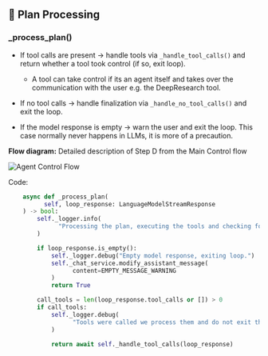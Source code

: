 ## 🧩 Plan Processing

### _process_plan()


- If tool calls are present → handle tools via `_handle_tool_calls()` and return whether a tool took control (if so, exit loop).
  - A tool can take control if its an agent itself and takes over the communication with the user e.g. the DeepResearch tool.
- If no tool calls → handle finalization via `_handle_no_tool_calls()` and exit the loop.

- If the model response is empty → warn the user and exit the loop. This case normally never happens in LLMs, it is more of a precaution.


**Flow diagram:**
Detailed description of Step D from the Main Control flow


![Agent Control Flow](execute_tool.png)

Code:
```python
    async def _process_plan(
          self, loop_response: LanguageModelStreamResponse
    ) -> bool:
        self._logger.info(
              "Processing the plan, executing the tools and checking for loop exit conditions once all is done."
        )

        if loop_response.is_empty():
            self._logger.debug("Empty model response, exiting loop.")
            self._chat_service.modify_assistant_message(
                  content=EMPTY_MESSAGE_WARNING
            )
            return True

        call_tools = len(loop_response.tool_calls or []) > 0
        if call_tools:
            self._logger.debug(
                  "Tools were called we process them and do not exit the loop"
            )

            return await self._handle_tool_calls(loop_response)

        self._logger.debug("No tool calls. we might exit the loop")

        return await self._handle_no_tool_calls(loop_response)
```